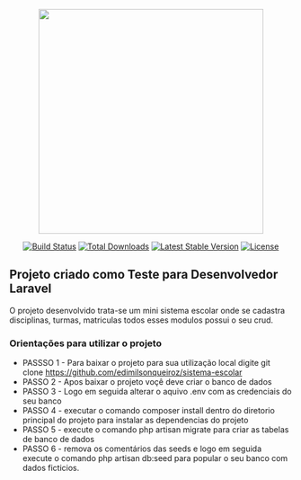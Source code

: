 <p align="center"><a href="https://laravel.com" target="_blank"><img src="https://raw.githubusercontent.com/laravel/art/master/logo-lockup/5%20SVG/2%20CMYK/1%20Full%20Color/laravel-logolockup-cmyk-red.svg" width="400"></a></p>

<p align="center">
<a href="https://travis-ci.org/laravel/framework"><img src="https://travis-ci.org/laravel/framework.svg" alt="Build Status"></a>
<a href="https://packagist.org/packages/laravel/framework"><img src="https://img.shields.io/packagist/dt/laravel/framework" alt="Total Downloads"></a>
<a href="https://packagist.org/packages/laravel/framework"><img src="https://img.shields.io/packagist/v/laravel/framework" alt="Latest Stable Version"></a>
<a href="https://packagist.org/packages/laravel/framework"><img src="https://img.shields.io/packagist/l/laravel/framework" alt="License"></a>
</p>

## Projeto criado como Teste para Desenvolvedor Laravel

   <p> O projeto desenvolvido trata-se um mini sistema escolar onde se cadastra disciplinas, turmas, matriculas todos esses modulos possui o seu crud.</p>

### Orientações para utilizar o projeto

 - PASSSO 1 - Para baixar o projeto para sua utilização local 
digite git clone https://github.com/edimilsonqueiroz/sistema-escolar
- PASSO 2 - Apos baixar o projeto voçê deve criar o banco de dados
- PASSO 3 - Logo em seguida alterar o aquivo .env com as credenciais do seu banco
- PASSO 4 - executar o comando composer install dentro do diretorio principal do projeto para instalar as dependencias do projeto
- PASSO 5 - execute o comando php artisan migrate para criar as tabelas de banco de dados
- PASSO 6 - remova os comentários das seeds e logo em seguida execute o comando php artisan db:seed para popular o seu banco com dados ficticios.


